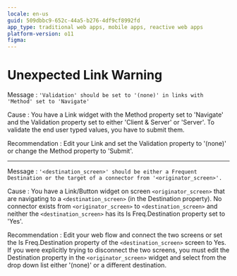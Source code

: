 ```yaml
---
locale: en-us
guid: 509dbbc9-652c-44a5-b276-4df9cf8992fd
app_type: traditional web apps, mobile apps, reactive web apps
platform-version: o11
figma:
---
```


# Unexpected Link Warning

Message
:   `'Validation' should be set to '(none)' in links with 'Method' set to 'Navigate'`

Cause
:   You have a Link widget with the Method property set to 'Navigate' and the Validation property set to either 'Client & Server' or 'Server'. To validate the end user typed values, you have to submit them.

Recommendation
:   Edit your Link and set the Validation property to '(none)' or change the Method property to 'Submit'.

---

Message
:   `'<destination_screen>' should be either a Frequent Destination or the target of a connector from '<originator_screen>'.`

Cause
:   You have a Link/Button widget on screen `<originator_screen>` that are navigating to a `<destination_screen>` (in the Destination property). No connector exists from `<originator_screen>` to `<destination_screen>` and neither the `<destination_screen>` has its Is Freq.Destination  property set to 'Yes'.

Recommendation
:   Edit your web flow and connect the two screens or set the Is Freq.Destination property of the  `<destination_screen>` screen to Yes. If you were explicitly trying to disconnect the two screens, you must edit the Destination property in the `<originator_screen>` widget and select from the drop down list either '(none)' or a different destination.
